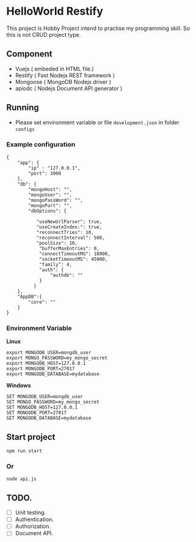 # HelloWorld Restify 

This project is Hobby Project intend to practise my programming skill. So this is not CRUD project type.  

## Component

* Vuejs ( embeded in HTML file.)
* Restify ( Fast Nodejs REST framework )
* Mongoose ( MongoDB Nodejs driver )
* apiodc ( Nodejs Document API generator )

## Running

* Please set environment variable or file ```development.json``` in folder ```configs``` 

###  Example configuration 

```
{
    "app": {
        "ip" : "127.0.0.1",
        "port": 3000
    },
    "db": {
        "mongoHost": "",
        "mongoUser": "",
        "mongoPassWord": "",
        "mongoPort": "",
        "dbOptions": {
             
           "useNewUrlParser": true,
           "useCreateIndex:": true,
           "reconnectTries": 10, 
           "reconnectInterval": 500, 
           "poolSize": 10, 
            "bufferMaxEntries": 0,
            "connectTimeoutMS": 10000, 
            "socketTimeoutMS": 45000,
            "family": 4, 
            "auth": {
                "authdb": ""
            }
          }
    },
    "AppDB":{
        "core": ""
    }
}

```
### Environment Variable 

**Linux** 

```
export MONGODB_USER=mongdb_user
export MONGO_PASSWORD=my_mongo_secret
export MONGODB_HOST=127.0.0.1
export MONGODB_PORT=27017
export MONGODB_DATABASE=mydatabase

```

**Windows** 

```
SET MONGODB_USER=mongdb_user
SET MONGO_PASSWORD=my_mongo_secret
SET MONGODB_HOST=127.0.0.1
SET MONGODB_PORT=27017
SET MONGODB_DATABASE=mydatabase
```

## Start project

``` npm run start ```
### Or
``` node api.js ``` 

## TODO.

- [ ] Unit testing.
- [ ] Authentication.
- [ ] Authorization.
- [ ] Document API. 
